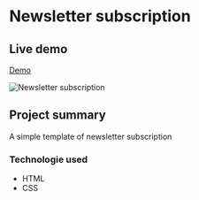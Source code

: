 # Newsletter subscription

## Live demo
[Demo](https://newsletter-subscription-html.netlify.app/)

 ![Newsletter subscription](https://res.cloudinary.com/dgm9zfiuo/image/upload/v1698690894/Portfolio%20projects/view_hckfud.png)

## Project summary
A simple template of newsletter subscription
### Technologie used
* HTML
* CSS
